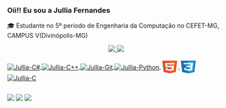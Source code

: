 ### Oii!! Eu sou a Jullia Fernandes
:mortar_board: Estudante no 5º periodo de Engenharia da Computação no CEFET-MG, CAMPUS V(Divinópolis-MG)

</div>
<div align="center">
  <a href="https://github.com/JulliaFernandes">
  <img width="48%" src="https://github-readme-stats.vercel.app/api?username=JulliaFernandes&show_icons=true&theme=radical&include_all_commits=true&count_private=false"/>
  <img width="40%" src="https://github-readme-stats.vercel.app/api/top-langs/?username=JulliaFernandes&layout=compact&langs_count=7&theme=radical"/>
</div>
<div style="display: inline_block"><br>
  <img align="center" alt="Jullia-C#" height="30" width="40" src="https://cdn.jsdelivr.net/gh/devicons/devicon/icons/csharp/csharp-original.svg" />
  <img align="center" alt="Jullia-C++" height="30" width="40" src="https://cdn.jsdelivr.net/gh/devicons/devicon/icons/cplusplus/cplusplus-original.svg" />
  <img align="center" alt="Jullia-Git" height="30" width="40" src="https://cdn.jsdelivr.net/gh/devicons/devicon/icons/git/git-original-wordmark.svg" />
  <img align="center" alt="Jullia-Python" height="30" width="40" src="https://cdn.jsdelivr.net/gh/devicons/devicon/icons/python/python-original.svg" />
  <img align="center" alt="Jullia-HTML" height="30" width="40" src="https://raw.githubusercontent.com/devicons/devicon/master/icons/html5/html5-original.svg">
  <img align="center" alt="Jullia-CSS" height="30" width="40" src="https://raw.githubusercontent.com/devicons/devicon/master/icons/css3/css3-original.svg">
  <img align="center" alt="Jullia-C" height="30" width="40" src="https://cdn.jsdelivr.net/gh/devicons/devicon/icons/c/c-original.svg" />
</div> 
  
   ##
 
<div> 
  <a href="https://instagram.com/jullia_fernandes__" target="_blank"><img src="https://img.shields.io/badge/-Instagram-%23E4405F?style=for-the-badge&logo=instagram&logoColor=white" target="_blank"></a>
  <a href = "mailto:julliafernandesf41@gmail.com"><img src="https://img.shields.io/badge/-Gmail-%23333?style=for-the-badge&logo=gmail&logoColor=white" target="_blank"></a>
  <a href="https://www.linkedin.com/in/jullia-fernandes-a23a65162/" target="_blank"><img src="https://img.shields.io/badge/-LinkedIn-%230077B5?style=for-the-badge&logo=linkedin&logoColor=white" target="_blank"></a> 
</div>
  
